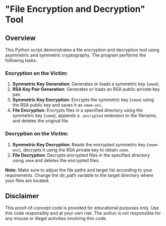 # "File Encryption and Decryption" Tool

## Overview

This Python script demonstrates a file encryption and decryption tool using asymmetric and symmetric cryptography. The program performs the following tasks:

### Encryption on the Victim:

1. **Symmetric Key Generation**: Generates or loads a symmetric key (`smem`).
2. **RSA Key Pair Generation**: Generates or loads an RSA public-private key pair.
3. **Symmetric Key Encryption**: Encrypts the symmetric key (`smem`) using the RSA public key and saves it as `smem-enc`.
4. **File Encryption**: Encrypts files in a specified directory using the symmetric key (`smem`), appends a `.encrypted` extension to the filename, and deletes the original file.

### Decryption on the Victim:

1. **Symmetric Key Decryption**: Reads the encrypted symmetric key (`smem-enc`), decrypts it using the RSA private key to obtain `smem`.
2. **File Decryption**: Decrypts encrypted files in the specified directory using `smem` and deletes the encrypted files.

**Note:** Make sure to adjust the file paths and target list according to your requirements.  Change the dir_path variable to the target directory where your files are located.

## Disclaimer

This proof-of-concept code is provided for educational purposes only. Use this code responsibly and at your own risk. The author is not responsible for any misuse or illegal activities involving this code.

